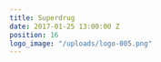 ```yaml
---
title: Superdrug
date: 2017-01-25 13:00:00 Z
position: 16
logo_image: "/uploads/logo-005.png"
---
```


